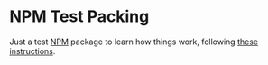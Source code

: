 # NPM Test Packing

Just a test [NPM](https://www.npmjs.com/) package to learn how things work, following
[these instructions](https://itnext.io/step-by-step-building-and-publishing-an-npm-typescript-package-44fe7164964c).


